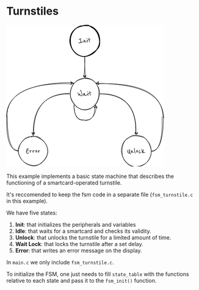 # Turnstiles

![fsm](turnstile.png)

This example implements a basic state machine that describes the functioning of a smartcard-operated turnstile.

It's reccomended to keep the fsm code in a separate file (`fsm_turnstile.c` in this example).

We have five states:

1. **Init**: that initializes the peripherals and variables
2. **Idle**: that waits for a smartcard and checks its validity.
3. **Unlock**: that unlocks the turnstile for a limited amount of time.
4. **Wait Lock**: that locks the turnstile after a set delay.
5. **Error**: that writes an error message on the display.

In `main.c` we only include `fsm_turnstile.c`.

To initialize the FSM, one just needs to fill `state_table` with the functions relative to each state and pass it to the `fsm_init()` function.

